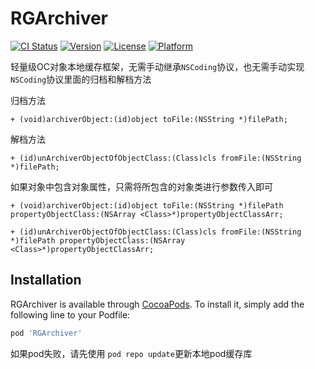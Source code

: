 # RGArchiver

[![CI Status](https://img.shields.io/travis/18607304107@163.com/RGArchiver.svg?style=flat)](https://travis-ci.org/18607304107@163.com/RGArchiver)
[![Version](https://img.shields.io/cocoapods/v/RGArchiver.svg?style=flat)](https://cocoapods.org/pods/RGArchiver)
[![License](https://img.shields.io/cocoapods/l/RGArchiver.svg?style=flat)](https://cocoapods.org/pods/RGArchiver)
[![Platform](https://img.shields.io/cocoapods/p/RGArchiver.svg?style=flat)](https://cocoapods.org/pods/RGArchiver)


轻量级OC对象本地缓存框架，无需手动继承`NSCoding`协议，也无需手动实现`NSCoding`协议里面的归档和解档方法

归档方法
```
+ (void)archiverObject:(id)object toFile:(NSString *)filePath;
```
解档方法

```
+ (id)unArchiverObjectOfObjectClass:(Class)cls fromFile:(NSString *)filePath;     
```

如果对象中包含对象属性，只需将所包含的对象类进行参数传入即可
```
+ (void)archiverObject:(id)object toFile:(NSString *)filePath propertyObjectClass:(NSArray <Class>*)propertyObjectClassArr;
```
```
+ (id)unArchiverObjectOfObjectClass:(Class)cls fromFile:(NSString *)filePath propertyObjectClass:(NSArray <Class>*)propertyObjectClassArr;
```

## Installation

RGArchiver is available through [CocoaPods](https://cocoapods.org). To install
it, simply add the following line to your Podfile:

```ruby
pod 'RGArchiver'
```

如果pod失败，请先使用 `pod repo update`更新本地pod缓存库


